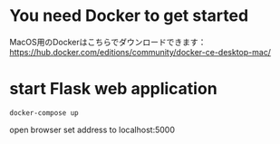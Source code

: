# You need Docker to get started

MacOS用のDockerはこちらでダウンロードできます：https://hub.docker.com/editions/community/docker-ce-desktop-mac/

# start Flask web application

```
docker-compose up
```

open browser set address to  localhost:5000


